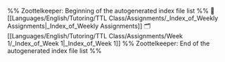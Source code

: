 %% Zoottelkeeper: Beginning of the autogenerated index file list  %%
📄 [[Languages/English/Tutoring/TTL Class/Assignments/_Index_of_Weekly Assignments|_Index_of_Weekly Assignments]]
🗂️ [[Languages/English/Tutoring/TTL Class/Assignments/Week 1/_Index_of_Week 1|_Index_of_Week 1]]
%% Zoottelkeeper: End of the autogenerated index file list  %%
